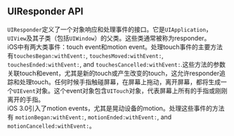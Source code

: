 ## UIResponder API
`UIResponder`定义了一个对象响应和处理事件的接口。它是`UIApplication`，`UIView`及其子类（包括`UIWindow`）的父类。这些类通常被称为responder。  
iOS中有两大类事件：touch event和motion event。处理touch事件的主要方法有`touchesBegan:withEvent:`, `touchesMoved:withEvent:`, `touchesEnded:withEvent:`, and `touchesCancelled:withEvent:`.这些方法的参数关联touch和event，尤其是新的touch或产生改变的touch，这允许responder追踪和处理touch。任何时候手指触碰屏幕，在屏幕上拖动，离开屏幕，都将生成一个`UIEvent`对象。这个event对象包含`UITouch`对象，代表屏幕上所有的手指或刚刚离开的手指。  
iOS 3.0引入了motion events，尤其是晃动设备的motion。处理这些事件的方法有 `motionBegan:withEvent:`, `motionEnded:withEvent:`, and `motionCancelled:withEvent:`。